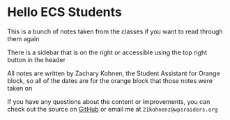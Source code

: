 # Hello ECS Students

This is a bunch of notes taken from the classes if you want
to read through them again

There is a sidebar that is on the right or accessible using the top right button in
the header

All notes are written by Zachary Kohnen, the Student Assistant for Orange block, so all of the dates
are for the orange block that those notes were taken on

If you have any questions about the content or improvements, you can check out the source on
[GitHub](https://github.com/DusterTheFirst/ecs-notes) or email me at `21kohnenz@wpsraiders.org`
